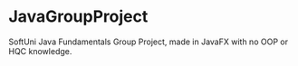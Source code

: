 # JavaGroupProject
SoftUni Java Fundamentals Group Project, made in JavaFX with no OOP or HQC knowledge.
